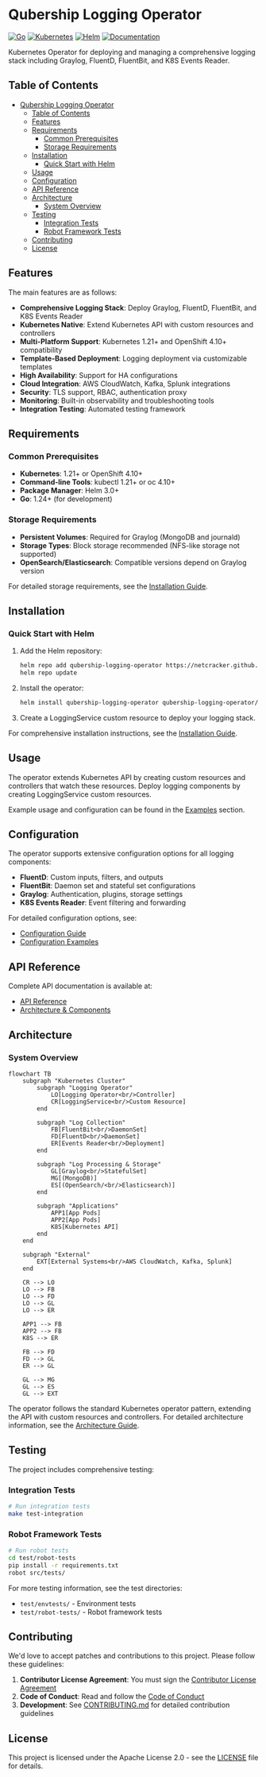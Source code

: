 # Qubership Logging Operator

[![Go](https://img.shields.io/github/go-mod/go-version/Netcracker/qubership-logging-operator)](https://golang.org/)
[![Kubernetes](https://img.shields.io/badge/kubernetes-1.21%2B-blue)](https://kubernetes.io/)
[![Helm](https://img.shields.io/badge/helm-3.0%2B-blue)](https://helm.sh/)
[![Documentation](https://img.shields.io/badge/docs-read%20online-blue)](https://netcracker.github.io/qubership-logging-operator)

Kubernetes Operator for deploying and managing a comprehensive logging stack including Graylog, FluentD, FluentBit,
and K8S Events Reader.

<!-- toc -->

## Table of Contents

* [Qubership Logging Operator](#qubership-logging-operator)
  * [Table of Contents](#table-of-contents)
  * [Features](#features)
  * [Requirements](#requirements)
    * [Common Prerequisites](#common-prerequisites)
    * [Storage Requirements](#storage-requirements)
  * [Installation](#installation)
    * [Quick Start with Helm](#quick-start-with-helm)
  * [Usage](#usage)
  * [Configuration](#configuration)
  * [API Reference](#api-reference)
  * [Architecture](#architecture)
    * [System Overview](#system-overview)
  * [Testing](#testing)
    * [Integration Tests](#integration-tests)
    * [Robot Framework Tests](#robot-framework-tests)
  * [Contributing](#contributing)
  * [License](#license)

## Features

The main features are as follows:

* **Comprehensive Logging Stack**: Deploy Graylog, FluentD, FluentBit, and K8S Events Reader
* **Kubernetes Native**: Extend Kubernetes API with custom resources and controllers
* **Multi-Platform Support**: Kubernetes 1.21+ and OpenShift 4.10+ compatibility
* **Template-Based Deployment**: Logging deployment via customizable templates
* **High Availability**: Support for HA configurations
* **Cloud Integration**: AWS CloudWatch, Kafka, Splunk integrations
* **Security**: TLS support, RBAC, authentication proxy
* **Monitoring**: Built-in observability and troubleshooting tools
* **Integration Testing**: Automated testing framework

## Requirements

### Common Prerequisites

* **Kubernetes**: 1.21+ or OpenShift 4.10+
* **Command-line Tools**: kubectl 1.21+ or oc 4.10+
* **Package Manager**: Helm 3.0+
* **Go**: 1.24+ (for development)

### Storage Requirements

* **Persistent Volumes**: Required for Graylog (MongoDB and journald)
* **Storage Types**: Block storage recommended (NFS-like storage not supported)
* **OpenSearch/Elasticsearch**: Compatible versions depend on Graylog version

For detailed storage requirements, see the [Installation Guide](https://netcracker.github.io/qubership-logging-operator/installation/).

## Installation

### Quick Start with Helm

1. Add the Helm repository:

   ```bash
   helm repo add qubership-logging-operator https://netcracker.github.io/qubership-logging-operator
   helm repo update
   ```

2. Install the operator:

   ```bash
   helm install qubership-logging-operator qubership-logging-operator/qubership-logging-operator
   ```

3. Create a LoggingService custom resource to deploy your logging stack.

For comprehensive installation instructions, see the [Installation Guide](https://netcracker.github.io/qubership-logging-operator/installation/).

## Usage

The operator extends Kubernetes API by creating custom resources and controllers that watch these resources.
Deploy logging components by creating LoggingService custom resources.

Example usage and configuration can be found in the
[Examples](https://netcracker.github.io/qubership-logging-operator/examples/) section.

## Configuration

The operator supports extensive configuration options for all logging components:

* **FluentD**: Custom inputs, filters, and outputs
* **FluentBit**: Daemon set and stateful set configurations
* **Graylog**: Authentication, plugins, storage settings
* **K8S Events Reader**: Event filtering and forwarding

For detailed configuration options, see:

* [Configuration Guide](https://netcracker.github.io/qubership-logging-operator/configuration/)
* [Configuration Examples](https://netcracker.github.io/qubership-logging-operator/examples/)

## API Reference

Complete API documentation is available at:

* [API Reference](https://netcracker.github.io/qubership-logging-operator/api/)
* [Architecture & Components](https://netcracker.github.io/qubership-logging-operator/architecture/)

## Architecture

### System Overview

```mermaid
flowchart TB
    subgraph "Kubernetes Cluster"
        subgraph "Logging Operator"
            LO[Logging Operator<br/>Controller]
            CR[LoggingService<br/>Custom Resource]
        end
        
        subgraph "Log Collection"
            FB[FluentBit<br/>DaemonSet]
            FD[FluentD<br/>DaemonSet]
            ER[Events Reader<br/>Deployment]
        end
        
        subgraph "Log Processing & Storage"
            GL[Graylog<br/>StatefulSet]
            MG[(MongoDB)]
            ES[(OpenSearch/<br/>Elasticsearch)]
        end
        
        subgraph "Applications"
            APP1[App Pods]
            APP2[App Pods]
            K8S[Kubernetes API]
        end
    end
    
    subgraph "External"
        EXT[External Systems<br/>AWS CloudWatch, Kafka, Splunk]
    end
    
    CR --> LO
    LO --> FB
    LO --> FD
    LO --> GL
    LO --> ER
    
    APP1 --> FB
    APP2 --> FB
    K8S --> ER
    
    FB --> FD
    FD --> GL
    ER --> GL
    
    GL --> MG
    GL --> ES
    GL --> EXT
```

The operator follows the standard Kubernetes operator pattern, extending the API with custom resources and controllers.
For detailed architecture information, see the [Architecture Guide](https://netcracker.github.io/qubership-logging-operator/architecture/).

## Testing

The project includes comprehensive testing:

### Integration Tests

```bash
# Run integration tests
make test-integration
```

### Robot Framework Tests

```bash
# Run robot tests
cd test/robot-tests
pip install -r requirements.txt
robot src/tests/
```

For more testing information, see the test directories:

* `test/envtests/` - Environment tests
* `test/robot-tests/` - Robot framework tests

## Contributing

We'd love to accept patches and contributions to this project. Please follow these guidelines:

1. **Contributor License Agreement**: You must sign the [Contributor License Agreement](https://pages.netcracker.com/cla-main.html)
2. **Code of Conduct**: Read and follow the [Code of Conduct](CODE-OF-CONDUCT.md)
3. **Development**: See [CONTRIBUTING.md](CONTRIBUTING.md) for detailed contribution guidelines

## License

This project is licensed under the Apache License 2.0 - see the [LICENSE](LICENSE) file for details.
